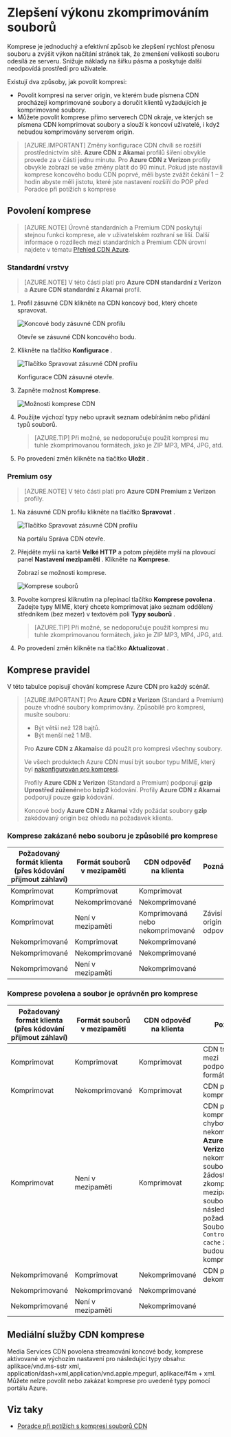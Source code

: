 <properties
    pageTitle="Zlepšení výkonu zkomprimováním souborů v Azure CDN | Microsoft Azure"
    description="Zjistěte, jak zlepšit rychlost přenosu souboru a zvyšují výkon načítání stránek zkomprimováním souborů v Azure CDN."
    services="cdn"
    documentationCenter=""
    authors="camsoper"
    manager="erikre"
    editor=""/>

<tags
    ms.service="cdn"
    ms.workload="tbd"
    ms.tgt_pltfrm="na"
    ms.devlang="na"
    ms.topic="article"
    ms.date="07/28/2016"
    ms.author="casoper"/>

# <a name="improve-performance-by-compressing-files"></a>Zlepšení výkonu zkomprimováním souborů

Komprese je jednoduchý a efektivní způsob ke zlepšení rychlost přenosu souboru a zvýšit výkon načítání stránek tak, že zmenšení velikosti souboru odesílá ze serveru. Snižuje náklady na šířku pásma a poskytuje další neodpovídá prostředí pro uživatele.

Existují dva způsoby, jak povolit kompresi:

- Povolit kompresi na server origin, ve kterém bude písmena CDN procházejí komprimované soubory a doručit klientů vyžadujících je komprimované soubory.
- Můžete povolit komprese přímo serverech CDN okraje, ve kterých se písmena CDN komprimovat soubory a slouží k koncoví uživatelé, i když nebudou komprimovány serverem origin.

> [AZURE.IMPORTANT] Změny konfigurace CDN chvíli se rozšíří prostřednictvím sítě.  <b>Azure CDN z Akamai</b> profilů šíření obvykle provede za v části jednu minutu.  Pro <b>Azure CDN z Verizon</b> profily obvykle zobrazí se vaše změny platit do 90 minut.  Pokud jste nastavili komprese koncového bodu CDN poprvé, měli byste zvážit čekání 1 – 2 hodin abyste měli jistotu, které jste nastavení rozšíří do POP před Poradce při potížích s komprese

## <a name="enabling-compression"></a>Povolení komprese

> [AZURE.NOTE] Úrovně standardních a Premium CDN poskytují stejnou funkci komprese, ale v uživatelském rozhraní se liší.  Další informace o rozdílech mezi standardních a Premium CDN úrovní najdete v tématu [Přehled CDN Azure](cdn-overview.md).

### <a name="standard-tier"></a>Standardní vrstvy

> [AZURE.NOTE] V této části platí pro **Azure CDN standardní z Verizon** a **Azure CDN standardní z Akamai** profil.

1. Profil zásuvné CDN klikněte na CDN koncový bod, který chcete spravovat.

    ![Koncové body zásuvné CDN profilu](./media/cdn-file-compression/cdn-endpoints.png)

    Otevře se zásuvné CDN koncového bodu.

2. Klikněte na tlačítko **Konfigurace** .

    ![Tlačítko Spravovat zásuvné CDN profilu](./media/cdn-file-compression/cdn-config-btn.png)

    Konfigurace CDN zásuvné otevře.

3. Zapněte možnost **Komprese**.

    ![Možnosti komprese CDN](./media/cdn-file-compression/cdn-compress-standard.png)

4. Použijte výchozí typy nebo upravit seznam odebíráním nebo přidání typů souborů.
    
    > [AZURE.TIP] Při možné, se nedoporučuje použít kompresi mu tuhle zkomprimovanou formátech, jako je ZIP MP3, MP4, JPG, atd.
    
5. Po provedení změn klikněte na tlačítko **Uložit** .

### <a name="premium-tier"></a>Premium osy

> [AZURE.NOTE] V této části platí pro **Azure CDN Premium z Verizon** profily.

1. Na zásuvné CDN profilu klikněte na tlačítko **Spravovat** .

    ![Tlačítko Spravovat zásuvné CDN profilu](./media/cdn-file-compression/cdn-manage-btn.png)

    Na portálu Správa CDN otevře.

2. Přejděte myší na kartě **Velké HTTP** a potom přejděte myší na plovoucí panel **Nastavení mezipaměti** .  Klikněte na **Komprese**.

    Zobrazí se možnosti komprese.

    ![Komprese souborů](./media/cdn-file-compression/cdn-compress-files.png)

3. Povolte kompresi kliknutím na přepínací tlačítko **Komprese povolena** .  Zadejte typy MIME, který chcete komprimovat jako seznam oddělený středníkem (bez mezer) v textovém poli **Typy souborů** .
        
    > [AZURE.TIP] Při možné, se nedoporučuje použít kompresi mu tuhle zkomprimovanou formátech, jako je ZIP MP3, MP4, JPG, atd. 

4. Po provedení změn klikněte na tlačítko **Aktualizovat** .


## <a name="compression-rules"></a>Komprese pravidel

V této tabulce popisují chování komprese Azure CDN pro každý scénář.

> [AZURE.IMPORTANT] Pro **Azure CDN z Verizon** (Standard a Premium) pouze vhodné soubory komprimovány.  Způsobilé pro kompresi, musíte souboru:
>
> - Být větší než 128 bajtů.
> - Být menší než 1 MB.
> 
> Pro **Azure CDN z Akamai**se dá použít pro kompresi všechny soubory.
>
> Ve všech produktech Azure CDN musí být soubor typu MIME, který byl [nakonfigurován pro kompresi](#enabling-compression).
>
> Profily **Azure CDN z Verizon** (Standard a Premium) podporují **gzip** **Uprostřed zúžené**nebo **bzip2** kódování.  Profily **Azure CDN z Akamai** podporují pouze **gzip** kódování.
>
> Koncové body **Azure CDN z Akamai** vždy požádat soubory **gzip** zakódovaný origin bez ohledu na požadavek klienta.

### <a name="compression-disabled-or-file-is-ineligible-for-compression"></a>Komprese zakázané nebo souboru je způsobilé pro komprese

|Požadovaný formát klienta (přes kódování přijmout záhlaví)|Formát souborů v mezipaměti|CDN odpověď na klienta|Poznámky|
|----------------|-----------|------------|-----|
|Komprimovat|Komprimovat|Komprimovat|   |
|Komprimovat|Nekomprimované|Nekomprimované|    | 
|Komprimovat|Není v mezipaměti|Komprimovaná nebo nekomprimované|Závisí na origin odpověď|
|Nekomprimované|Komprimovat|Nekomprimované|    |
|Nekomprimované|Nekomprimované|Nekomprimované|    |   
|Nekomprimované|Není v mezipaměti|Nekomprimované|     |

### <a name="compression-enabled-and-file-is-eligible-for-compression"></a>Komprese povolena a soubor je oprávněn pro komprese

|Požadovaný formát klienta (přes kódování přijmout záhlaví)|Formát souborů v mezipaměti|CDN odpověď na klienta|Poznámky|
|----------------|-----------|------------|-----|
|Komprimovat|Komprimovat|Komprimovat|CDN transcodes mezi podporované formáty|
|Komprimovat|Nekomprimované|Komprimovat|CDN provádí komprese|
|Komprimovat|Není v mezipaměti|Komprimovat|CDN provádí kompresi origin chybovou nekomprimované.  **Azure CDN z Verizon** předat nekomprimované souboru na první žádost a pak zkomprimovat a mezipaměti souboru pro následující požadavky.  Soubory s `Cache-Control: no-cache` záhlaví budou nikdy komprimovány. 
|Nekomprimované|Komprimovat|Nekomprimované|CDN provádí dekomprese|
|Nekomprimované|Nekomprimované|Nekomprimované|     |  
|Nekomprimované|Není v mezipaměti|Nekomprimované|     |

## <a name="media-services-cdn-compression"></a>Mediální služby CDN komprese

Media Services CDN povolena streamování koncové body, komprese aktivované ve výchozím nastavení pro následující typy obsahu: aplikace/vnd.ms-sstr xml, application/dash+xml,application/vnd.apple.mpegurl, aplikace/f4m + xml. Můžete nelze povolit nebo zakázat komprese pro uvedené typy pomocí portálu Azure.  

## <a name="see-also"></a>Viz taky
- [Poradce při potížích s kompresi souborů CDN](cdn-troubleshoot-compression.md)    
